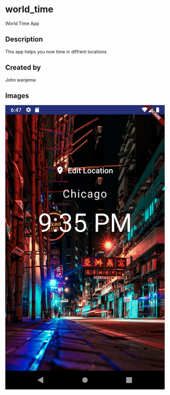 # world_time

World Time App

## Description

This app helps you now time in diffrent locations

## Created by
John wanjema
## Images

![alt text](/assests/Screenshot_1583077657.png)


